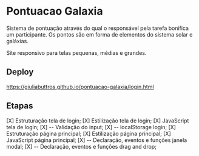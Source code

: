 # Pontuacao Galaxia
 Sistema de pontuação através do qual o responsável pela tarefa bonifica um participante. Os pontos são em forma de elementos do sistema solar e galáxias. 

 Site responsivo para telas pequenas, médias e grandes.

## Deploy 
https://giuliabuttros.github.io/pontuacao-galaxia/login.html

## Etapas
[X] Estruturação tela de login;
[X] Estilização tela de login;
[X] JavaScript tela de login;
[X] -- Validação do input;
[X] -- localStorage login;
[X] Estruturação página principal;
[X] Estilização página principal;
[X] JavaScript página principal;
[X] -- Declaração, eventos e funções janela modal;
[X] -- Declaração, eventos e funções drag and drop;
